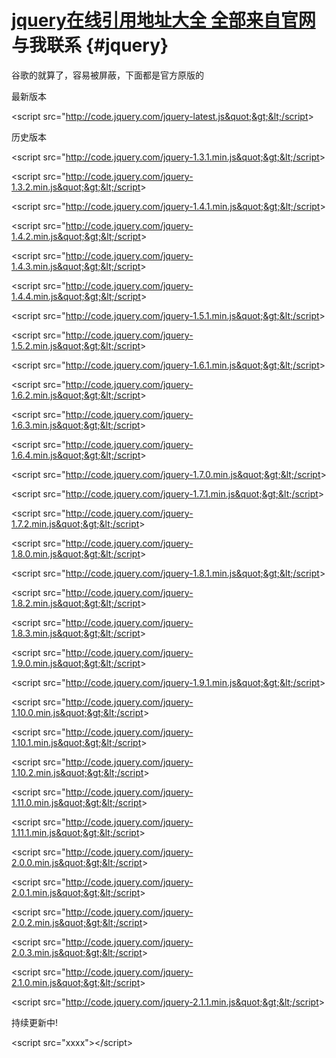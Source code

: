 # [jquery在线引用地址大全 全部来自官网](http://www.cnblogs.com/afish/p/3970061.html)**与我联系** {#jquery}

谷歌的就算了，容易被屏蔽，下面都是官方原版的

最新版本

&lt;script src=&quot;http://code.jquery.com/jquery-latest.js&quot;&gt;&lt;/script&gt;

历史版本

&lt;script src=&quot;http://code.jquery.com/jquery-1.3.1.min.js&quot;&gt;&lt;/script&gt;

&lt;script src=&quot;http://code.jquery.com/jquery-1.3.2.min.js&quot;&gt;&lt;/script&gt;

&lt;script src=&quot;http://code.jquery.com/jquery-1.4.1.min.js&quot;&gt;&lt;/script&gt;

&lt;script src=&quot;http://code.jquery.com/jquery-1.4.2.min.js&quot;&gt;&lt;/script&gt;

&lt;script src=&quot;http://code.jquery.com/jquery-1.4.3.min.js&quot;&gt;&lt;/script&gt;

&lt;script src=&quot;http://code.jquery.com/jquery-1.4.4.min.js&quot;&gt;&lt;/script&gt;

&lt;script src=&quot;http://code.jquery.com/jquery-1.5.1.min.js&quot;&gt;&lt;/script&gt;

&lt;script src=&quot;http://code.jquery.com/jquery-1.5.2.min.js&quot;&gt;&lt;/script&gt;

&lt;script src=&quot;http://code.jquery.com/jquery-1.6.1.min.js&quot;&gt;&lt;/script&gt;

&lt;script src=&quot;http://code.jquery.com/jquery-1.6.2.min.js&quot;&gt;&lt;/script&gt;

&lt;script src=&quot;http://code.jquery.com/jquery-1.6.3.min.js&quot;&gt;&lt;/script&gt;

&lt;script src=&quot;http://code.jquery.com/jquery-1.6.4.min.js&quot;&gt;&lt;/script&gt;

&lt;script src=&quot;http://code.jquery.com/jquery-1.7.0.min.js&quot;&gt;&lt;/script&gt;

&lt;script src=&quot;http://code.jquery.com/jquery-1.7.1.min.js&quot;&gt;&lt;/script&gt;

&lt;script src=&quot;http://code.jquery.com/jquery-1.7.2.min.js&quot;&gt;&lt;/script&gt;

&lt;script src=&quot;http://code.jquery.com/jquery-1.8.0.min.js&quot;&gt;&lt;/script&gt;

&lt;script src=&quot;http://code.jquery.com/jquery-1.8.1.min.js&quot;&gt;&lt;/script&gt;

&lt;script src=&quot;http://code.jquery.com/jquery-1.8.2.min.js&quot;&gt;&lt;/script&gt;

&lt;script src=&quot;http://code.jquery.com/jquery-1.8.3.min.js&quot;&gt;&lt;/script&gt;

&lt;script src=&quot;http://code.jquery.com/jquery-1.9.0.min.js&quot;&gt;&lt;/script&gt;

&lt;script src=&quot;http://code.jquery.com/jquery-1.9.1.min.js&quot;&gt;&lt;/script&gt;

&lt;script src=&quot;http://code.jquery.com/jquery-1.10.0.min.js&quot;&gt;&lt;/script&gt;

&lt;script src=&quot;http://code.jquery.com/jquery-1.10.1.min.js&quot;&gt;&lt;/script&gt;

&lt;script src=&quot;http://code.jquery.com/jquery-1.10.2.min.js&quot;&gt;&lt;/script&gt;

&lt;script src=&quot;http://code.jquery.com/jquery-1.11.0.min.js&quot;&gt;&lt;/script&gt;

&lt;script src=&quot;http://code.jquery.com/jquery-1.11.1.min.js&quot;&gt;&lt;/script&gt;

&lt;script src=&quot;http://code.jquery.com/jquery-2.0.0.min.js&quot;&gt;&lt;/script&gt;

&lt;script src=&quot;http://code.jquery.com/jquery-2.0.1.min.js&quot;&gt;&lt;/script&gt;

&lt;script src=&quot;http://code.jquery.com/jquery-2.0.2.min.js&quot;&gt;&lt;/script&gt;

&lt;script src=&quot;http://code.jquery.com/jquery-2.0.3.min.js&quot;&gt;&lt;/script&gt;

&lt;script src=&quot;http://code.jquery.com/jquery-2.1.0.min.js&quot;&gt;&lt;/script&gt;

&lt;script src=&quot;http://code.jquery.com/jquery-2.1.1.min.js&quot;&gt;&lt;/script&gt;

持续更新中!

&lt;script src=&quot;xxxx&quot;&gt;&lt;/script&gt;